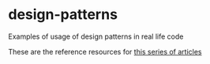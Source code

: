 # design-patterns
Examples of usage of design patterns in real life code

These are the reference resources for [this series of articles](https://dev.to/shikaan/design-patterns-in-web-development-2gbp)
